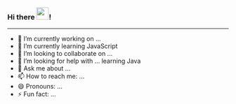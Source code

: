 ### Hi there <img src="https://raw.githubusercontent.com/MartinHeinz/MartinHeinz/master/wave.gif" display="block" height="28px">!

---

- 🔭 I’m currently working on ...
- 🌱 I’m currently learning JavaScript
- 👯 I’m looking to collaborate on ...
- 🤔 I’m looking for help with ... learning Java
- 💬 Ask me about ...
- 📫 How to reach me: ...
- 😄 Pronouns: ...
- ⚡ Fun fact: ...
